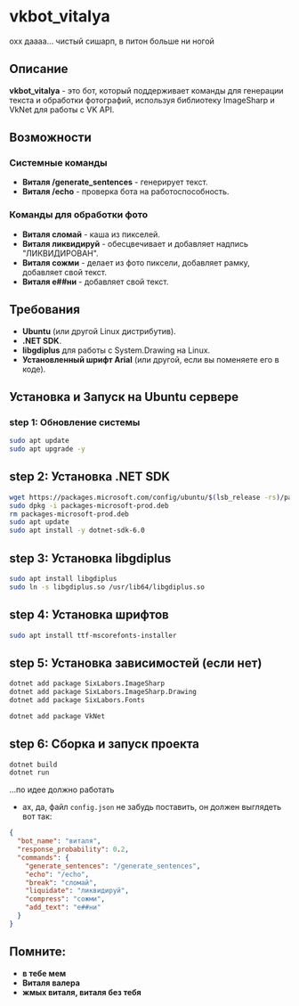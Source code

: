 # vkbot_vitalya
охх даааа... чистый сишарп, в питон больше ни ногой

## Описание

**vkbot_vitalya** - это бот, который поддерживает команды для генерации текста и обработки фотографий, используя библиотеку ImageSharp и VkNet для работы с VK API.

## Возможности

### Системные команды

- **Виталя /generate_sentences** - генерирует текст.
- **Виталя /echo** - проверка бота на работоспособность.

### Команды для обработки фото

- **Виталя сломай** - каша из пикселей.
- **Виталя ликвидируй** - обесцвечивает и добавляет надпись "ЛИКВИДИРОВАН".
- **Виталя сожми** - делает из фото пиксели, добавляет рамку, добавляет свой текст.
- **Виталя е##ни** - добавляет свой текст.

## Требования

- **Ubuntu** (или другой Linux дистрибутив).
- **.NET SDK**.
- **libgdiplus** для работы с System.Drawing на Linux.
- **Установленный шрифт Arial** (или другой, если вы поменяете его в коде).

## Установка и Запуск на Ubuntu сервере

### step 1: Обновление системы

```sh
sudo apt update
sudo apt upgrade -y
```

## step 2: Установка .NET SDK
```sh
wget https://packages.microsoft.com/config/ubuntu/$(lsb_release -rs)/packages-microsoft-prod.deb -O packages-microsoft-prod.deb
sudo dpkg -i packages-microsoft-prod.deb
rm packages-microsoft-prod.deb
sudo apt update
sudo apt install -y dotnet-sdk-6.0
```
## step 3: Установка libgdiplus
```sh
sudo apt install libgdiplus
sudo ln -s libgdiplus.so /usr/lib64/libgdiplus.so
```
## step 4: Установка шрифтов
```sh
sudo apt install ttf-mscorefonts-installer
```

## step 5: Установка зависимостей (если нет)
```sh
dotnet add package SixLabors.ImageSharp
dotnet add package SixLabors.ImageSharp.Drawing
dotnet add package SixLabors.Fonts

dotnet add package VkNet
```
## step 6: Сборка и запуск проекта
```sh
dotnet build
dotnet run
```
...по идее должно работать
- ах, да, файл ```config.json``` не забудь поставить, он должен выглядеть вот так:
```json
{
  "bot_name": "виталя",
  "response_probability": 0.2,
  "commands": {
    "generate_sentences": "/generate_sentences",
    "echo": "/echo",
    "break": "сломай",
    "liquidate": "ликвидируй",
    "compress": "сожми",
    "add_text": "е##ни"
  }
}
```

## Помните:

- **в тебе мем**
- **Виталя валера**
- **жмых виталя, виталя без тебя**
